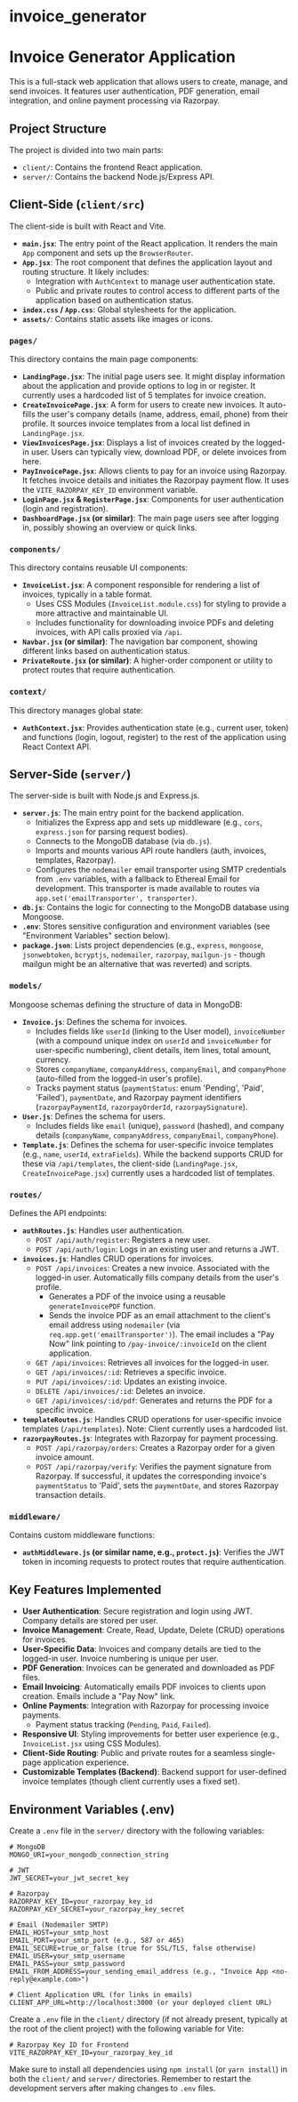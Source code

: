 # invoice_generator

# Invoice Generator Application

This is a full-stack web application that allows users to create, manage, and send invoices. It features user authentication, PDF generation, email integration, and online payment processing via Razorpay.

## Project Structure

The project is divided into two main parts:

-   `client/`: Contains the frontend React application.
-   `server/`: Contains the backend Node.js/Express API.

## Client-Side (`client/src`)

The client-side is built with React and Vite.

-   **`main.jsx`**: The entry point of the React application. It renders the main `App` component and sets up the `BrowserRouter`.
-   **`App.jsx`**: The root component that defines the application layout and routing structure. It likely includes:
    -   Integration with `AuthContext` to manage user authentication state.
    -   Public and private routes to control access to different parts of the application based on authentication status.
-   **`index.css` / `App.css`**: Global stylesheets for the application.
-   **`assets/`**: Contains static assets like images or icons.

### `pages/`

This directory contains the main page components:

-   **`LandingPage.jsx`**: The initial page users see. It might display information about the application and provide options to log in or register. It currently uses a hardcoded list of 5 templates for invoice creation.
-   **`CreateInvoicePage.jsx`**: A form for users to create new invoices. It auto-fills the user's company details (name, address, email, phone) from their profile. It sources invoice templates from a local list defined in `LandingPage.jsx`.
-   **`ViewInvoicesPage.jsx`**: Displays a list of invoices created by the logged-in user. Users can typically view, download PDF, or delete invoices from here.
-   **`PayInvoicePage.jsx`**: Allows clients to pay for an invoice using Razorpay. It fetches invoice details and initiates the Razorpay payment flow. It uses the `VITE_RAZORPAY_KEY_ID` environment variable.
-   **`LoginPage.jsx` & `RegisterPage.jsx`**: Components for user authentication (login and registration).
-   **`DashboardPage.jsx` (or similar)**: The main page users see after logging in, possibly showing an overview or quick links.

### `components/`

This directory contains reusable UI components:

-   **`InvoiceList.jsx`**: A component responsible for rendering a list of invoices, typically in a table format.
    -   Uses CSS Modules (`InvoiceList.module.css`) for styling to provide a more attractive and maintainable UI.
    -   Includes functionality for downloading invoice PDFs and deleting invoices, with API calls proxied via `/api`.
-   **`Navbar.jsx` (or similar)**: The navigation bar component, showing different links based on authentication status.
-   **`PrivateRoute.jsx` (or similar)**: A higher-order component or utility to protect routes that require authentication.

### `context/`

This directory manages global state:

-   **`AuthContext.jsx`**: Provides authentication state (e.g., current user, token) and functions (login, logout, register) to the rest of the application using React Context API.

## Server-Side (`server/`)

The server-side is built with Node.js and Express.js.

-   **`server.js`**: The main entry point for the backend application.
    -   Initializes the Express app and sets up middleware (e.g., `cors`, `express.json` for parsing request bodies).
    -   Connects to the MongoDB database (via `db.js`).
    -   Imports and mounts various API route handlers (auth, invoices, templates, Razorpay).
    -   Configures the `nodemailer` email transporter using SMTP credentials from `.env` variables, with a fallback to Ethereal Email for development. This transporter is made available to routes via `app.set('emailTransporter', transporter)`.
-   **`db.js`**: Contains the logic for connecting to the MongoDB database using Mongoose.
-   **`.env`**: Stores sensitive configuration and environment variables (see "Environment Variables" section below).
-   **`package.json`**: Lists project dependencies (e.g., `express`, `mongoose`, `jsonwebtoken`, `bcryptjs`, `nodemailer`, `razorpay`, `mailgun-js` - though mailgun might be an alternative that was reverted) and scripts.

### `models/`

Mongoose schemas defining the structure of data in MongoDB:

-   **`Invoice.js`**: Defines the schema for invoices.
    -   Includes fields like `userId` (linking to the User model), `invoiceNumber` (with a compound unique index on `userId` and `invoiceNumber` for user-specific numbering), client details, item lines, total amount, currency.
    -   Stores `companyName`, `companyAddress`, `companyEmail`, and `companyPhone` (auto-filled from the logged-in user's profile).
    -   Tracks payment status (`paymentStatus`: enum 'Pending', 'Paid', 'Failed'), `paymentDate`, and Razorpay payment identifiers (`razorpayPaymentId`, `razorpayOrderId`, `razorpaySignature`).
-   **`User.js`**: Defines the schema for users.
    -   Includes fields like `email` (unique), `password` (hashed), and company details (`companyName`, `companyAddress`, `companyEmail`, `companyPhone`).
-   **`Template.js`**: Defines the schema for user-specific invoice templates (e.g., `name`, `userId`, `extraFields`). While the backend supports CRUD for these via `/api/templates`, the client-side (`LandingPage.jsx`, `CreateInvoicePage.jsx`) currently uses a hardcoded list of templates.

### `routes/`

Defines the API endpoints:

-   **`authRoutes.js`**: Handles user authentication.
    -   `POST /api/auth/register`: Registers a new user.
    -   `POST /api/auth/login`: Logs in an existing user and returns a JWT.
-   **`invoices.js`**: Handles CRUD operations for invoices.
    -   `POST /api/invoices`: Creates a new invoice. Associated with the logged-in user. Automatically fills company details from the user's profile.
        -   Generates a PDF of the invoice using a reusable `generateInvoicePDF` function.
        -   Sends the invoice PDF as an email attachment to the client's email address using `nodemailer` (via `req.app.get('emailTransporter')`). The email includes a "Pay Now" link pointing to `/pay-invoice/:invoiceId` on the client application.
    -   `GET /api/invoices`: Retrieves all invoices for the logged-in user.
    -   `GET /api/invoices/:id`: Retrieves a specific invoice.
    -   `PUT /api/invoices/:id`: Updates an existing invoice.
    -   `DELETE /api/invoices/:id`: Deletes an invoice.
    -   `GET /api/invoices/:id/pdf`: Generates and returns the PDF for a specific invoice.
-   **`templateRoutes.js`**: Handles CRUD operations for user-specific invoice templates (`/api/templates`). Note: Client currently uses a hardcoded list.
-   **`razorpayRoutes.js`**: Integrates with Razorpay for payment processing.
    -   `POST /api/razorpay/orders`: Creates a Razorpay order for a given invoice amount.
    -   `POST /api/razorpay/verify`: Verifies the payment signature from Razorpay. If successful, it updates the corresponding invoice's `paymentStatus` to 'Paid', sets the `paymentDate`, and stores Razorpay transaction details.

### `middleware/`

Contains custom middleware functions:

-   **`authMiddleware.js` (or similar name, e.g., `protect.js`)**: Verifies the JWT token in incoming requests to protect routes that require authentication.

## Key Features Implemented

-   **User Authentication**: Secure registration and login using JWT. Company details are stored per user.
-   **Invoice Management**: Create, Read, Update, Delete (CRUD) operations for invoices.
-   **User-Specific Data**: Invoices and company details are tied to the logged-in user. Invoice numbering is unique per user.
-   **PDF Generation**: Invoices can be generated and downloaded as PDF files.
-   **Email Invoicing**: Automatically emails PDF invoices to clients upon creation. Emails include a "Pay Now" link.
-   **Online Payments**: Integration with Razorpay for processing invoice payments.
    -   Payment status tracking (`Pending`, `Paid`, `Failed`).
-   **Responsive UI**: Styling improvements for better user experience (e.g., `InvoiceList.jsx` using CSS Modules).
-   **Client-Side Routing**: Public and private routes for a seamless single-page application experience.
-   **Customizable Templates (Backend)**: Backend support for user-defined invoice templates (though client currently uses a fixed set).

## Environment Variables (.env)

Create a `.env` file in the `server/` directory with the following variables:

```env
# MongoDB
MONGO_URI=your_mongodb_connection_string

# JWT
JWT_SECRET=your_jwt_secret_key

# Razorpay
RAZORPAY_KEY_ID=your_razorpay_key_id
RAZORPAY_KEY_SECRET=your_razorpay_key_secret

# Email (Nodemailer SMTP)
EMAIL_HOST=your_smtp_host
EMAIL_PORT=your_smtp_port (e.g., 587 or 465)
EMAIL_SECURE=true_or_false (true for SSL/TLS, false otherwise)
EMAIL_USER=your_smtp_username
EMAIL_PASS=your_smtp_password
EMAIL_FROM_ADDRESS=your_sending_email_address (e.g., "Invoice App <no-reply@example.com>")

# Client Application URL (for links in emails)
CLIENT_APP_URL=http://localhost:3000 (or your deployed client URL)
```

Create a `.env` file in the `client/` directory (if not already present, typically at the root of the client project) with the following variable for Vite:

```env
# Razorpay Key ID for Frontend
VITE_RAZORPAY_KEY_ID=your_razorpay_key_id
```
Make sure to install all dependencies using `npm install` (or `yarn install`) in both the `client/` and `server/` directories.
Remember to restart the development servers after making changes to `.env` files.

